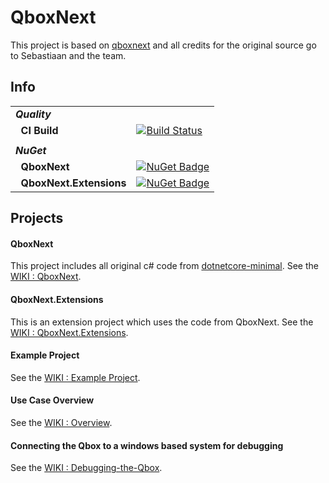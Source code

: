 # QboxNext
This project is based on [qboxnext](https://bitbucket.org/qboxnext/qboxnext) and all credits for the original source go to Sebastiaan and the team.


## Info
| | |
| --- | --- |
| ***Quality*** | &nbsp; |
| &nbsp;&nbsp;**CI Build** | [![Build Status](https://stef.visualstudio.com/QboxNext/_apis/build/status/QboxNext%20-%20CI?branchName=master)](https://stef.visualstudio.com/QboxNext/_build/latest?definitionId=18?branchName=master) |
| |
| ***NuGet*** | &nbsp; |
| &nbsp;&nbsp;**QboxNext** | [![NuGet Badge](https://buildstats.info/nuget/QboxNext)](https://www.nuget.org/packages/QboxNext) |
| &nbsp;&nbsp;**QboxNext.Extensions** | [![NuGet Badge](https://buildstats.info/nuget/QboxNext.Extensions)](https://www.nuget.org/packages/QboxNext.Extensions) |


## Projects

#### QboxNext
This project includes all original c# code from [dotnetcore-minimal](https://bitbucket.org/qboxnext/dotnetcore-minimal).
See the [WIKI : QboxNext](https://github.com/StefH/QboxNext/wiki/QboxNext).

#### QboxNext.Extensions
This is an extension project which uses the code from QboxNext.
See the [WIKI : QboxNext.Extensions](https://github.com/StefH/QboxNext/wiki/QboxNext.Extensions).

#### Example Project
See the [WIKI : Example Project](https://github.com/StefH/https://github.com/StefH/QboxNext/wiki/Example-Project).

#### Use Case Overview
See the [WIKI : Overview](https://github.com/StefH/QboxNext/wiki/Overview).

#### Connecting the Qbox to a windows based system for debugging
See the [WIKI : Debugging-the-Qbox](https://github.com/StefH/QboxNext/wiki/Debugging-the-Qbox).